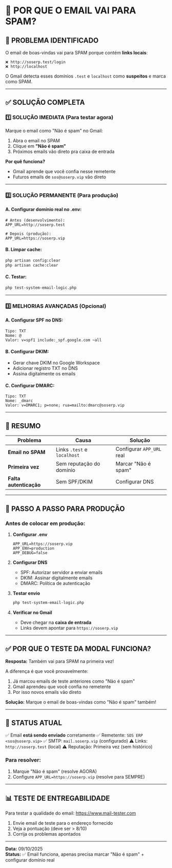 # 🔴 POR QUE O EMAIL VAI PARA SPAM?

## 📧 PROBLEMA IDENTIFICADO

O email de boas-vindas vai para SPAM porque contém **links locais**:
```
❌ http://soserp.test/login
❌ http://localhost
```

O Gmail detecta esses domínios `.test` e `localhost` como **suspeitos** e marca como SPAM.

---

## ✅ SOLUÇÃO COMPLETA

### **1️⃣ SOLUÇÃO IMEDIATA (Para testar agora)**

Marque o email como "Não é spam" no Gmail:
1. Abra o email no SPAM
2. Clique em **"Não é spam"**
3. Próximos emails vão direto pra caixa de entrada

**Por quê funciona?**
- Gmail aprende que você confia nesse remetente
- Futuros emails de `sos@soserp.vip` vão direto

---

### **2️⃣ SOLUÇÃO PERMANENTE (Para produção)**

#### **A. Configurar domínio real no .env:**

```env
# Antes (desenvolvimento):
APP_URL=http://soserp.test

# Depois (produção):
APP_URL=https://soserp.vip
```

#### **B. Limpar cache:**
```bash
php artisan config:clear
php artisan cache:clear
```

#### **C. Testar:**
```bash
php test-system-email-logic.php
```

---

### **3️⃣ MELHORIAS AVANÇADAS (Opcional)**

#### **A. Configurar SPF no DNS:**
```dns
Tipo: TXT
Nome: @
Valor: v=spf1 include:_spf.google.com ~all
```

#### **B. Configurar DKIM:**
- Gerar chave DKIM no Google Workspace
- Adicionar registro TXT no DNS
- Assina digitalmente os emails

#### **C. Configurar DMARC:**
```dns
Tipo: TXT
Nome: _dmarc
Valor: v=DMARC1; p=none; rua=mailto:dmarc@soserp.vip
```

---

## 🎯 RESUMO

| Problema | Causa | Solução |
|----------|-------|---------|
| **Email no SPAM** | Links `.test` e `localhost` | Configurar `APP_URL` real |
| **Primeira vez** | Sem reputação do domínio | Marcar "Não é spam" |
| **Falta autenticação** | Sem SPF/DKIM | Configurar DNS |

---

## 📝 PASSO A PASSO PARA PRODUÇÃO

### **Antes de colocar em produção:**

1. **Configurar .env**
   ```env
   APP_URL=https://soserp.vip
   APP_ENV=production
   APP_DEBUG=false
   ```

2. **Configurar DNS**
   - SPF: Autorizar servidor a enviar emails
   - DKIM: Assinar digitalmente emails
   - DMARC: Política de autenticação

3. **Testar envio**
   ```bash
   php test-system-email-logic.php
   ```

4. **Verificar no Gmail**
   - Deve chegar na **caixa de entrada**
   - Links devem apontar para `https://soserp.vip`

---

## ✅ POR QUE O TESTE DA MODAL FUNCIONA?

**Resposta:** Também vai para SPAM na primeira vez!

A diferença é que você provavelmente:
1. Já marcou emails de teste anteriores como "Não é spam"
2. Gmail aprendeu que você confia no remetente
3. Por isso novos emails vão direto

**Solução:** Marque o email de boas-vindas como "Não é spam" também!

---

## 🚀 STATUS ATUAL

✅ Email **está sendo enviado** corretamente
✅ Remetente: `SOS ERP <sos@soserp.vip>`
✅ SMTP: `mail.soserp.vip` (configurado)
⚠️  Links: `http://soserp.test` (local)
⚠️  Reputação: Primeira vez (sem histórico)

### **Para resolver:**
1. Marque "Não é spam" (resolve AGORA)
2. Configure `APP_URL=https://soserp.vip` (resolve para SEMPRE)

---

## 📊 TESTE DE ENTREGABILIDADE

Para testar a qualidade do email:
https://www.mail-tester.com

1. Envie email de teste para o endereço fornecido
2. Veja a pontuação (deve ser > 8/10)
3. Corrija os problemas apontados

---

**Data:** 09/10/2025  
**Status:** ✅ Email funciona, apenas precisa marcar "Não é spam" + configurar domínio real
